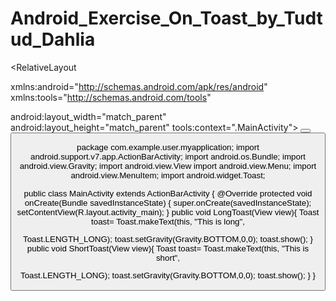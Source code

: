 # Android_Exercise_On_Toast_by_Tudtud_Dahlia

<RelativeLayout 

xmlns:android="http://schemas.android.com/apk/res/android"
    xmlns:tools="http://schemas.android.com/tools" 

android:layout_width="match_parent"
    android:layout_height="match_parent"
    tools:context=".MainActivity">
    <Button
        android:layout_width="wrap_content"
        android:layout_height="wrap_content"
        android:text="Short Toast"
        android:onClick="ShortToast"
        android:id="@+id/button"
        android:layout_centerVertical="true"
        android:layout_alignParentRight="true"
        android:layout_alignParentEnd="true"
        android:layout_marginRight="56dp"
        android:layout_marginEnd="56dp" />
    <Button
        android:layout_marginEnd="44dp"
        android:layout_marginRight="44dp"
        android:layout_toStartOf="@+id/button"
        android:layout_toLeftOf="@+id/button"
        android:layout_alignTop="@+id/button"
        android:layout_width="wrap_content"
        android:layout_height="wrap_content"
        android:id="@+id/button1"
        android:text=" Long Toast"
        android:onClick="LongToast"/>
</RelativeLayout>

package com.example.user.myapplication;
import android.support.v7.app.ActionBarActivity;
import android.os.Bundle;
import android.view.Gravity;
import android.view.View
import android.view.Menu;
import android.view.MenuItem;
import android.widget.Toast;

public class MainActivity extends ActionBarActivity {
    @Override
    protected void onCreate(Bundle savedInstanceState) {
        super.onCreate(savedInstanceState);
        setContentView(R.layout.activity_main);
    }
    public void LongToast(View view){
        Toast toast= Toast.makeText(this, "This is long", 

Toast.LENGTH_LONG);
        toast.setGravity(Gravity.BOTTOM,0,0);
        toast.show();
    }
    public void ShortToast(View view){
        Toast toast= Toast.makeText(this, "This is short", 

Toast.LENGTH_LONG);
        toast.setGravity(Gravity.BOTTOM,0,0);
        toast.show();
    }
}
